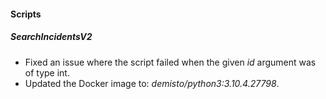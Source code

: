 
#### Scripts
##### SearchIncidentsV2
- Fixed an issue where the script failed when the given *id* argument was of type int.
- Updated the Docker image to: *demisto/python3:3.10.4.27798*.

